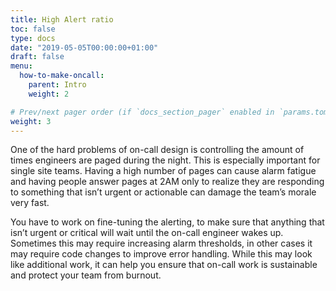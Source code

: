 ```yaml
---
title: High Alert ratio
toc: false
type: docs
date: "2019-05-05T00:00:00+01:00"
draft: false
menu:
  how-to-make-oncall:
    parent: Intro
    weight: 2

# Prev/next pager order (if `docs_section_pager` enabled in `params.toml`)
weight: 3
---
```


One of the hard problems of on-call design is controlling the amount of times engineers are paged during the night. This is especially important for single site teams.  Having a high number of pages can cause alarm fatigue and having people answer pages at 2AM only to realize they are responding to something that isn’t urgent or actionable can damage the team’s morale very fast.

You have to work on fine-tuning the alerting, to make sure that anything that isn’t urgent or critical will wait until the on-call engineer wakes up. Sometimes this may require increasing alarm thresholds, in other cases it may require code changes to improve error handling. While this may look like additional work, it can help you ensure that on-call work is sustainable and protect your team from burnout.
